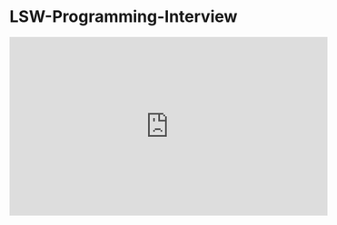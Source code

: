 # LSW-Programming-Interview
<iframe width="560" height="315" src="https://www.youtube.com/embed/9gvzHkg65gw" title="YouTube video player" frameborder="0" allow="accelerometer; autoplay; clipboard-write; encrypted-media; gyroscope; picture-in-picture" allowfullscreen></iframe>
